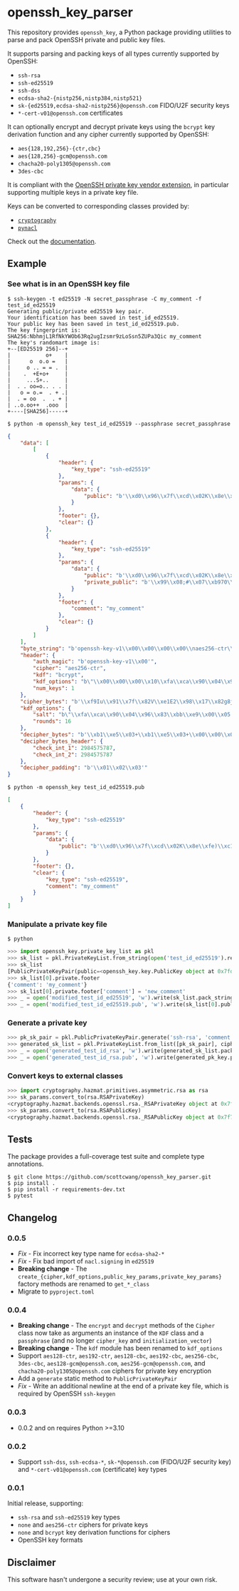 # openssh_key_parser

This repository provides `openssh_key`, a Python package providing utilities to
parse and pack OpenSSH private and public key files.

It supports parsing and packing keys of all types currently supported by
OpenSSH:

* `ssh-rsa`
* `ssh-ed25519`
* `ssh-dss`
* `ecdsa-sha2-{nistp256,nistp384,nistp521}`
* `sk-{ed25519,ecdsa-sha2-nistp256}@openssh.com` FIDO/U2F security keys
* `*-cert-v01@openssh.com` certificates

It can optionally encrypt and decrypt private keys using the `bcrypt` key
derivation function and any cipher currently supported by OpenSSH:

* `aes{128,192,256}-{ctr,cbc}`
* `aes{128,256}-gcm@openssh.com`
* `chacha20-poly1305@openssh.com`
* `3des-cbc`

It is compliant with
the [OpenSSH private key vendor extension](https://cvsweb.openbsd.org/src/usr.bin/ssh/PROTOCOL.key?annotate=HEAD),
in particular supporting multiple keys in a private key file.

Keys can be converted to corresponding classes provided by:
* [`cryptography`](https://pypi.org/project/cryptography/)
* [`pynacl`](https://pypi.org/project/PyNaCl/)

Check out the [documentation](https://openssh-key-parser.readthedocs.io/en/latest/).

## Example

### See what is in an OpenSSH key file

```
$ ssh-keygen -t ed25519 -N secret_passphrase -C my_comment -f test_id_ed25519
Generating public/private ed25519 key pair.
Your identification has been saved in test_id_ed25519.
Your public key has been saved in test_id_ed25519.pub.
The key fingerprint is:
SHA256:NbhmjL1RfNkYWOb63Rq2ugIzsmr9zLoSsn5ZUPa3Qic my_comment
The key's randomart image is:
+--[ED25519 256]--+
|           o+    |
|      o  o.o =   |
|     o .. = = .  |
|    .  +E+o+     |
|     ...S+..     |
|  . . oo=o.. . . |
|   o = o.=  . + .|
|  . = oo  .  . + |
| ..o.oo++  .ooo  |
+----[SHA256]-----+
```
```
$ python -m openssh_key test_id_ed25519 --passphrase secret_passphrase
```
```json
{
    "data": [
        [
            {
                "header": {
                    "key_type": "ssh-ed25519"
                },
                "params": {
                    "data": {
                        "public": "b'\\xd0\\x96\\x7f\\xcd\\x02K\\x8e\\xfe)\\xc1\\xd1p\\x00\\xbd\\xcf\\xe3\\xf6\\xe8\\x91\\xc9\\x84\\xf5\\x9e\\xacL\\xe0\\x9c/2i8R'"
                    }
                },
                "footer": {},
                "clear": {}
            },
            {
                "header": {
                    "key_type": "ssh-ed25519"
                },
                "params": {
                    "data": {
                        "public": "b'\\xd0\\x96\\x7f\\xcd\\x02K\\x8e\\xfe)\\xc1\\xd1p\\x00\\xbd\\xcf\\xe3\\xf6\\xe8\\x91\\xc9\\x84\\xf5\\x9e\\xacL\\xe0\\x9c/2i8R'",
                        "private_public": "b'\\x99\\x08;#\\x07\\xb970\\xc3\\xeb\\\\\\x0e\\xe4\\xc1\\x1a\\xd4\\x12\\xa6\\x05\\x88v\\xae\\x9e9\\xc28\\x1a\\xb8\\x92b0\\x8c\\xd0\\x96\\x7f\\xcd\\x02K\\x8e\\xfe)\\xc1\\xd1p\\x00\\xbd\\xcf\\xe3\\xf6\\xe8\\x91\\xc9\\x84\\xf5\\x9e\\xacL\\xe0\\x9c/2i8R'"
                    }
                },
                "footer": {
                    "comment": "my_comment"
                },
                "clear": {}
            }
        ]
    ],
    "byte_string": "b'openssh-key-v1\\x00\\x00\\x00\\x00\\naes256-ctr\\x00\\x00\\x00\\x06bcrypt\\x00\\x00\\x00\\x18\\x00\\x00\\x00\\x10\\xfa\\xca\\x90\\x04\\x96\\x83\\xbb\\xe9\\x00\\x05\\'\\x8ev\\x06,t\\x00\\x00\\x00\\x10\\x00\\x00\\x00\\x01\\x00\\x00\\x003\\x00\\x00\\x00\\x0bssh-ed25519\\x00\\x00\\x00 \\xd0\\x96\\x7f\\xcd\\x02K\\x8e\\xfe)\\xc1\\xd1p\\x00\\xbd\\xcf\\xe3\\xf6\\xe8\\x91\\xc9\\x84\\xf5\\x9e\\xacL\\xe0\\x9c/2i8R\\x00\\x00\\x00\\x90\\xf9Iu\\x91\\x7f\\x82V\\xe1E2\\x98\\x17\\x82g8jmdy\\xabZz\\x85\\xa5\\xa1\\x05%\\x9a\\xdds\\x18/\\xd2[\\xad\\xd6\\xc6\\xe3\\xb14\\x92\\xa85\\x05BI#7\\x93#\\x07\\x9cu\\xe4\\xcb\\xccJ\\xe2\\x98\\xb4\\xde\\xf8\\x96\\x8f/)2P\\xef\\x02DgO\\x1d\\xe9\\x82\\xc2\\xa0D\\xbe\\x88\\xef\\xb4\\x86\\xbb\"I\\xc0\\x10\\x91\\xebT|\\x9a:\\xaf\\r6MZq\\xba\\xa7|r\\x17=\\xe7\\xaa\\xdeq.\\xa4\\xef\\xdc!\\x12N\\xdf\\x14\\x98\\xec-,~6\\x81.\\xa0\\xec\\xfe[.\\x17\\xf3z\\xbf\\xa1Q\\xbf\\xda\\xb3\\xeeY'",
    "header": {
        "auth_magic": "b'openssh-key-v1\\x00'",
        "cipher": "aes256-ctr",
        "kdf": "bcrypt",
        "kdf_options": "b\"\\x00\\x00\\x00\\x10\\xfa\\xca\\x90\\x04\\x96\\x83\\xbb\\xe9\\x00\\x05'\\x8ev\\x06,t\\x00\\x00\\x00\\x10\"",
        "num_keys": 1
    },
    "cipher_bytes": "b'\\xf9Iu\\x91\\x7f\\x82V\\xe1E2\\x98\\x17\\x82g8jmdy\\xabZz\\x85\\xa5\\xa1\\x05%\\x9a\\xdds\\x18/\\xd2[\\xad\\xd6\\xc6\\xe3\\xb14\\x92\\xa85\\x05BI#7\\x93#\\x07\\x9cu\\xe4\\xcb\\xccJ\\xe2\\x98\\xb4\\xde\\xf8\\x96\\x8f/)2P\\xef\\x02DgO\\x1d\\xe9\\x82\\xc2\\xa0D\\xbe\\x88\\xef\\xb4\\x86\\xbb\"I\\xc0\\x10\\x91\\xebT|\\x9a:\\xaf\\r6MZq\\xba\\xa7|r\\x17=\\xe7\\xaa\\xdeq.\\xa4\\xef\\xdc!\\x12N\\xdf\\x14\\x98\\xec-,~6\\x81.\\xa0\\xec\\xfe[.\\x17\\xf3z\\xbf\\xa1Q\\xbf\\xda\\xb3\\xeeY'",
    "kdf_options": {
        "salt": "b\"\\xfa\\xca\\x90\\x04\\x96\\x83\\xbb\\xe9\\x00\\x05'\\x8ev\\x06,t\"",
        "rounds": 16
    },
    "decipher_bytes": "b'\\xb1\\xe5\\x03+\\xb1\\xe5\\x03+\\x00\\x00\\x00\\x0bssh-ed25519\\x00\\x00\\x00 \\xd0\\x96\\x7f\\xcd\\x02K\\x8e\\xfe)\\xc1\\xd1p\\x00\\xbd\\xcf\\xe3\\xf6\\xe8\\x91\\xc9\\x84\\xf5\\x9e\\xacL\\xe0\\x9c/2i8R\\x00\\x00\\x00@\\x99\\x08;#\\x07\\xb970\\xc3\\xeb\\\\\\x0e\\xe4\\xc1\\x1a\\xd4\\x12\\xa6\\x05\\x88v\\xae\\x9e9\\xc28\\x1a\\xb8\\x92b0\\x8c\\xd0\\x96\\x7f\\xcd\\x02K\\x8e\\xfe)\\xc1\\xd1p\\x00\\xbd\\xcf\\xe3\\xf6\\xe8\\x91\\xc9\\x84\\xf5\\x9e\\xacL\\xe0\\x9c/2i8R\\x00\\x00\\x00\\nmy_comment\\x01\\x02\\x03'",
    "decipher_bytes_header": {
        "check_int_1": 2984575787,
        "check_int_2": 2984575787
    },
    "decipher_padding": "b'\\x01\\x02\\x03'"
}
```
```
$ python -m openssh_key test_id_ed25519.pub
```
```json
[
    {
        "header": {
            "key_type": "ssh-ed25519"
        },
        "params": {
            "data": {
                "public": "b'\\xd0\\x96\\x7f\\xcd\\x02K\\x8e\\xfe)\\xc1\\xd1p\\x00\\xbd\\xcf\\xe3\\xf6\\xe8\\x91\\xc9\\x84\\xf5\\x9e\\xacL\\xe0\\x9c/2i8R'"
            }
        },
        "footer": {},
        "clear": {
            "key_type": "ssh-ed25519",
            "comment": "my_comment"
        }
    }
]
```

### Manipulate a private key file

```
$ python
```
```python
>>> import openssh_key.private_key_list as pkl
>>> sk_list = pkl.PrivateKeyList.from_string(open('test_id_ed25519').read(), passphrase='secret_passphrase')
>>> sk_list
[PublicPrivateKeyPair(public=<openssh_key.key.PublicKey object at 0x7fd0808f6400>, private=<openssh_key.key.PrivateKey object at 0x7fd07f781640>)]
>>> sk_list[0].private.footer
{'comment': 'my_comment'}
>>> sk_list[0].private.footer['comment'] = 'new_comment'
>>> _ = open('modified_test_id_ed25519', 'w').write(sk_list.pack_string(passphrase='new_secret_passphrase'))
>>> _ = open('modified_test_id_ed25519.pub', 'w').write(sk_list[0].public.pack_public_string())
```

### Generate a private key

```python
>>> pk_sk_pair = pkl.PublicPrivateKeyPair.generate('ssh-rsa', 'comment')
>>> generated_sk_list = pkl.PrivateKeyList.from_list([pk_sk_pair], cipher='aes256-ctr', kdf='bcrypt')
>>> _ = open('generated_test_id_rsa', 'w').write(generated_sk_list.pack_string(passphrase='secret_passphrase'))
>>> _ = open('generated_test_id_rsa.pub', 'w').write(generated_pk_key.pack_public_string())
```

### Convert keys to external classes

```python
>>> import cryptography.hazmat.primitives.asymmetric.rsa as rsa
>>> sk_params.convert_to(rsa.RSAPrivateKey)
<cryptography.hazmat.backends.openssl.rsa._RSAPrivateKey object at 0x7f74522fadc0>
>>> sk_params.convert_to(rsa.RSAPublicKey)
<cryptography.hazmat.backends.openssl.rsa._RSAPublicKey object at 0x7f74522faac0>
```

## Tests

The package provides a full-coverage test suite and complete type annotations.

```
$ git clone https://github.com/scottcwang/openssh_key_parser.git
$ pip install .
$ pip install -r requirements-dev.txt
$ pytest
```

## Changelog

### 0.0.5

- _Fix_ - Fix incorrect key type name for `ecdsa-sha2-*`
- _Fix_ - Fix bad import of `nacl.signing` in `ed25519`
- **Breaking change** - The `create_{cipher,kdf_options,public_key_params,private_key_params}`
  factory methods are renamed to `get_*_class`
- Migrate to `pyproject.toml`

### 0.0.4

- **Breaking change** - The `encrypt` and `decrypt` methods of the `Cipher`
  class now take as arguments an instance of the `KDF` class and a `passphrase`
  (and no longer `cipher_key` and `initialization_vector`)
- **Breaking change** - The `kdf` module has been renamed to `kdf_options`
- Support `aes128-ctr`, `aes192-ctr`, `aes128-cbc`, `aes192-cbc`, `aes256-cbc`,
  `3des-cbc`, `aes128-gcm@openssh.com`, `aes256-gcm@openssh.com`, and
  `chacha20-poly1305@openssh.com` ciphers for private key encryption
- Add a `generate` static method to `PublicPrivateKeyPair`
- _Fix_ - Write an additional newline at the end of a private key file, which
  is required by OpenSSH `ssh-keygen`

### 0.0.3

- 0.0.2 and on requires Python >=3.10

### 0.0.2

- Support `ssh-dss`, `ssh-ecdsa-*`, `sk-*@openssh.com` (FIDO/U2F security
  key) and `*-cert-v01@openssh.com` (certificate) key types

### 0.0.1

Initial release, supporting:

- `ssh-rsa` and `ssh-ed25519` key types
- `none` and `aes256-ctr` ciphers for private keys
- `none` and `bcrypt` key derivation functions for ciphers
- OpenSSH key formats

## Disclaimer

This software hasn't undergone a security review; use at your own risk.
